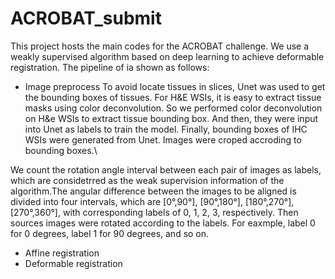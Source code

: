 # ACROBAT_submit
This project hosts the main codes for the ACROBAT challenge. We use a weakly supervised algorithm based on deep learning to achieve deformable registration. The pipeline of ia shown as follows:
* Image preprocess
To avoid locate tissues in slices, Unet was used to get the bounding boxes of tissues. For H&E WSIs, it is easy to extract tissue masks using color deconvolution. So we performed color deconvolution on H&e WSIs to extract tissue bounding box. And then, they were input into Unet as labels to
 train the model. Finally, bounding boxes of IHC WSIs were generated from Unet. Images were croped accroding to bounding boxes.\
 
We count the rotation angle interval between each pair of images as labels, which are considetrred as the weak supervision information of the algorithm.The angular difference between the images to be aligned is divided into four intervals, which are [0°,90°], [90°,180°], [180°,270°], [270°,360°], with corresponding labels of 0, 1, 2, 3, respectively. Then sources images were rotated according to the labels. For eaxmple, label 0 for 0 degrees, label 1 for  90 degrees, and so on. 

* Affine registration
* Deformable registration


 
